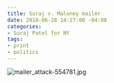 ```yaml
---
title: Suraj v. Maloney mailer
date: 2018-06-28 14:27:00 -04:00
categories:
- Suraj Patel for NY
tags:
- print
- politics
---
```


![mailer_attack-554781.jpg](/uploads/mailer_attack-554781.jpg)